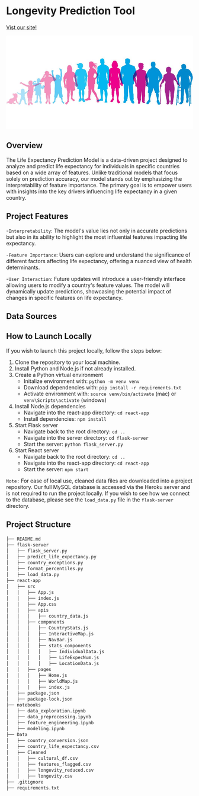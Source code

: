 # Longevity Prediction Tool
[Vist our site!](https://global-longevity-insights-706bdfb27940.herokuapp.com/)

![Alt text](img/readme_header_image.png)

## Overview
The Life Expectancy Prediction Model is a data-driven project designed to analyze and predict life expectancy for individuals in specific countries based on a wide array of features. Unlike traditional models that focus solely on prediction accuracy, our model stands out by emphasizing the interpretability of feature importance. The primary goal is to empower users with insights into the key drivers influencing life expectancy in a given country.

## Project Features

-`Interpretability`: The model's value lies not only in accurate predictions but also in its ability to highlight the most influential features impacting life expectancy.

-`Feature Importance`: Users can explore and understand the significance of different factors affecting life expectancy, offering a nuanced view of health determinants.

-`User Interaction`: Future updates will introduce a user-friendly interface allowing users to modify a country's feature values. The model will dynamically update predictions, showcasing the potential impact of changes in specific features on life expectancy.

## Data Sources


## How to Launch Locally
If you wish to launch this project locally, follow the steps below:

1. Clone the repository to your local machine.
2. Install Python and Node.js if not already installed.
3. Create a Python virtual environment 
   - Initalize environment with: `python -m venv venv`
   - Download dependencies with: `pip install -r requirements.txt`
   - Activate environment with: `source venv/bin/activate` (mac) or `venv\Scripts\activate` (windows)
4. Install Node.js dependencies
   - Navigate into the react-app directory: `cd react-app`
   - Install dependencies: `npm install`
5. Start Flask server
   - Navigate back to the root directory: `cd ..`
   - Navigate into the server directory: `cd flask-server`
   - Start the server: `python flask_server.py`
6. Start React server
   - Navigate back to the root directory: `cd ..`
   - Navigate into the react-app directory: `cd react-app`
   - Start the server: `npm start`

`Note:` For ease of local use, cleaned data files are downloaded into a project repository. Our full MySQL database is accessed via the Heroku server and is not required to run the project locally. If you wish to see how we connect to the database, please see the `load_data.py` file in the `flask-server` directory.


## Project Structure
```
├── README.md
├── flask-server
│   ├── flask_server.py
│   ├── predict_life_expectancy.py
│   ├── country_exceptions.py
│   ├── format_percentiles.py
│   ├── load_data.py
├── react-app
│   ├── src
│   │   ├── App.js
│   │   ├── index.js
│   │   ├── App.css
│   │   ├── apis
│   │   │   ├── country_data.js
│   │   ├── components
│   │   │   ├── CountryStats.js
│   │   │   ├── InteractiveMap.js
│   │   │   ├── NavBar.js
│   │   │   ├── stats_components
│   │   │   │   ├── IndividualData.js
│   │   │   │   ├── LifeExpecNum.js
│   │   │   │   ├── LocationData.js
│   │   ├── pages
│   │   │   ├── Home.js
│   │   │   ├── WorldMap.js
│   │   |   ├── index.js
│   ├── package.json
│   ├── package-lock.json
├── notebooks
│   ├── data_exploration.ipynb
│   ├── data_preprocessing.ipynb
│   ├── feature_engineering.ipynb
│   ├── modeling.ipynb
├── Data
│   ├── country_conversion.json
│   ├── country_life_expectancy.csv
│   ├── Cleaned
│   │   ├── cultural_df.csv
│   │   ├── features_flagged.csv
│   │   ├── longevity_reduced.csv
│   │   ├── longevity.csv
├── .gitignore
├── requirements.txt
